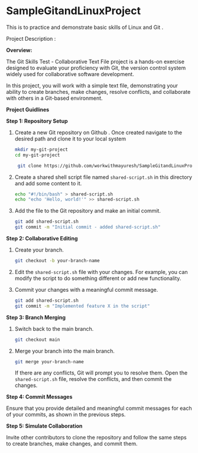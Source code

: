 # SampleGitandLinuxProject
This is to practice and demonstrate basic skills of Linux and Git .

Project Description :

**Overview:**

The Git Skills Test - Collaborative Text File project is a hands-on exercise designed to evaluate your proficiency with Git, the version control system widely used for collaborative software development. 

In this project, you will work with a simple text file, 
demonstrating your ability to create branches, make changes, resolve conflicts, and collaborate with others in a Git-based environment.



**Project Guidlines**

**Step 1: Repository Setup**

1. Create a new Git repository on Github .
   Once created navigate to the desired path and clone it to your local system
  

   ```bash
   mkdir my-git-project
   cd my-git-project
   ```

   ```bash
    git clone https://github.com/workwithmayuresh/SampleGitandLinuxProject.git  

   ```



3. Create a shared shell script file named `shared-script.sh` in this directory and add some content to it.

   ```bash
   echo "#!/bin/bash" > shared-script.sh
   echo "echo 'Hello, world!'" >> shared-script.sh
   ```

4. Add the file to the Git repository and make an initial commit.

   ```bash
   git add shared-script.sh
   git commit -m "Initial commit - added shared-script.sh"
   ```

**Step 2: Collaborative Editing**

1. Create your branch.

   ```bash
   git checkout -b your-branch-name
   ```

2. Edit the `shared-script.sh` file with your changes. For example, you can modify the script to do something different or add new functionality.

3. Commit your changes with a meaningful commit message.

   ```bash
   git add shared-script.sh
   git commit -m "Implemented feature X in the script"
   ```

**Step 3: Branch Merging**

1. Switch back to the main branch.

   ```bash
   git checkout main
   ```

2. Merge your branch into the main branch.

   ```bash
   git merge your-branch-name
   ```

   If there are any conflicts, Git will prompt you to resolve them. Open the `shared-script.sh` file, resolve the conflicts, and then commit the changes.

**Step 4: Commit Messages**

Ensure that you provide detailed and meaningful commit messages for each of your commits, as shown in the previous steps.

**Step 5: Simulate Collaboration**

Invite other contributors to clone the repository and follow the same steps to create branches, make changes, and commit them.


